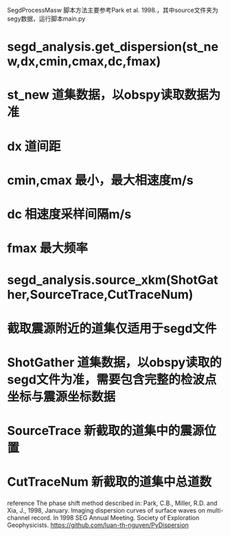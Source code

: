 SegdProcessMasw
脚本方法主要参考Park et al. 1998.，其中source文件夹为segy数据，运行脚本main.py
###
# segd_analysis.get_dispersion(st_new,dx,cmin,cmax,dc,fmax)
# st_new 道集数据，以obspy读取数据为准
# dx 道间距
# cmin,cmax 最小，最大相速度m/s
# dc 相速度采样间隔m/s
# fmax 最大频率
###
# segd_analysis.source_xkm(ShotGather,SourceTrace,CutTraceNum)
# 截取震源附近的道集仅适用于segd文件
# ShotGather 道集数据，以obspy读取的segd文件为准，需要包含完整的检波点坐标与震源坐标数据
# SourceTrace 新截取的道集中的震源位置
# CutTraceNum 新截取的道集中总道数
###




###
reference
The phase shift method described in: Park, C.B., Miller, R.D. and Xia, J., 1998, January. Imaging dispersion curves of surface waves on multi-channel record. In 1998 SEG Annual Meeting. Society of Exploration Geophysicists.
https://github.com/luan-th-nguyen/PyDispersion

